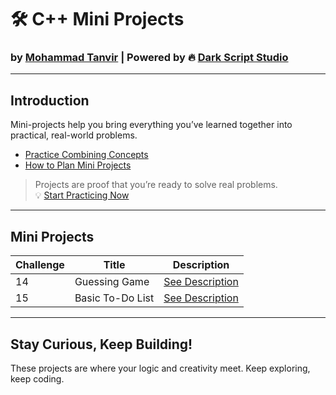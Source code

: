 # 🛠️ C++ Mini Projects  
### by [Mohammad Tanvir](https://github.com/villainXtanvir) | Powered by 🔥 [Dark Script Studio](https://github.com/orgs/darkscriptstudio)

---

## Introduction

Mini-projects help you bring everything you’ve learned together into practical, real-world problems.

- [Practice Combining Concepts](https://github.com/darkscriptstudio/cpp-zero-to-hero-challenges/blob/main/level-01-beginner/docs/README.md)
- [How to Plan Mini Projects](https://github.com/darkscriptstudio/cpp-zero-to-hero-challenges/blob/main/level-01-beginner/docs/projects.md)

> Projects are proof that you’re ready to solve real problems.  
> 💡 [Start Practicing Now](https://github.com/darkscriptstudio/cpp-zero-to-hero-challenges/blob/main/level-01-beginner/docs/projects.md)

---

## Mini Projects

| Challenge | Title	               | Description                                 |
|-----------|-----------------------|---------------------------------------------|
| 14	    | Guessing Game           | [See Description](./14-guessing-game/README.md) |
| 15	    | Basic To-Do List        | [See Description](./15-basic-to-do-list/README.md) |

---

## Stay Curious, Keep Building!
These projects are where your logic and creativity meet. Keep exploring, keep coding.
